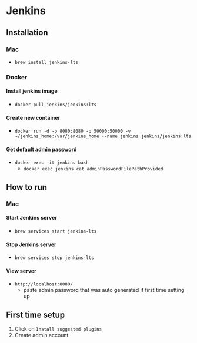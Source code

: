 # Jenkins
## Installation
### Mac
- ```brew install jenkins-lts```
### Docker
#### Install jenkins image
- ```docker pull jenkins/jenkins:lts```
#### Create new container
- ```docker run -d -p 8080:8080 -p 50000:50000 -v ~/jenkins_home:/var/jenkins_home --name jenkins jenkins/jenkins:lts```
#### Get default admin password
- ```docker exec -it jenkins bash```
  - ```docker exec jenkins cat adminPasswordFilePathProvided```
## How to run
### Mac
#### Start Jenkins server
- ```brew services start jenkins-lts```
#### Stop Jenkins server
- ```brew services stop jenkins-lts```
#### View server
- ```http://localhost:8080/```
  - paste admin password that was auto generated if first time setting up
## First time setup
1. Click on ```Install suggested plugins```
2. Create admin account
